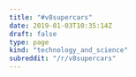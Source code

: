 ```yaml
---
title: "#v8supercars"
date: 2019-01-03T10:35:14Z
draft: false
type: page
kind: "technology_and_science"
subreddit: "/r/v8supercars"
---
```


